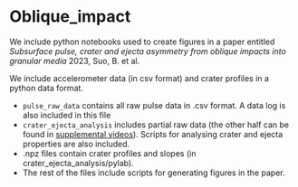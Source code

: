 # Oblique_impact

We include python notebooks used to create figures in a paper entitled <i> Subsurface pulse, crater and ejecta asymmetry from oblique impacts into granular media </i> 2023, Suo, B. et al. 

We include accelerometer data (in csv format) and crater profiles in a python data format. 
* `pulse_raw_data` contains all raw pulse data in .csv format. A data log is also included in this file
* `crater_ejecta_analysis` includes partial raw data (the other half can be found in [supplemental videos](https://drive.google.com/file/d/1mMJmNE8pUu3A_qhFcitfoJNXRcd17B-7/view?usp=drive_link)). Scripts for analysing crater and ejecta properties are also included.
* .npz files contain crater profiles and slopes (in crater_ejecta_analysis/pylab).
* The rest of the files include scripts for generating figures in the paper.
